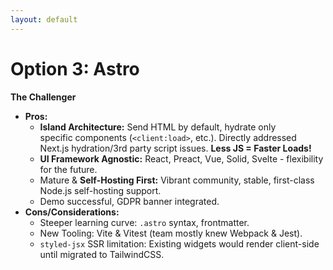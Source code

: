 ```yaml
---
layout: default
---
```


# Option 3: Astro

**The Challenger**

* **Pros:**
    * **Island Architecture:** Send HTML by default, hydrate only <br>specific components (`<client:load>`, etc.). Directly addressed <br>Next.js hydration/3rd party script issues. **Less JS = Faster Loads!**
    * **UI Framework Agnostic:** React, Preact, Vue, Solid, Svelte - flexibility for the future.
    * Mature & **Self-Hosting First:** Vibrant community, stable, first-class Node.js self-hosting support.
    * Demo successful, GDPR banner integrated.
* **Cons/Considerations:**
    * Steeper learning curve: `.astro` syntax, frontmatter.
    * New Tooling: Vite & Vitest (team mostly knew Webpack & Jest).
    * `styled-jsx` SSR limitation: Existing widgets would render client-side until migrated to TailwindCSS.

<CornerLogo src="/2025-04-23/astro-logo.png" alt="Astro Logo" height="250px" />
